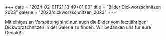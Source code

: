 +++
date = "2024-02-01T21:13:49+01:00"
title = "Bilder Dickworzschnitzen 2023"
galerie = "2023/dickworzschnitzen_2023"
+++

Mit einiges an Verspätung sind nun auch die Bilder vom letztjährigen Dickworzschnitzen in der Galerie zu finden.
Wir bedanken uns für eure Geduld!
